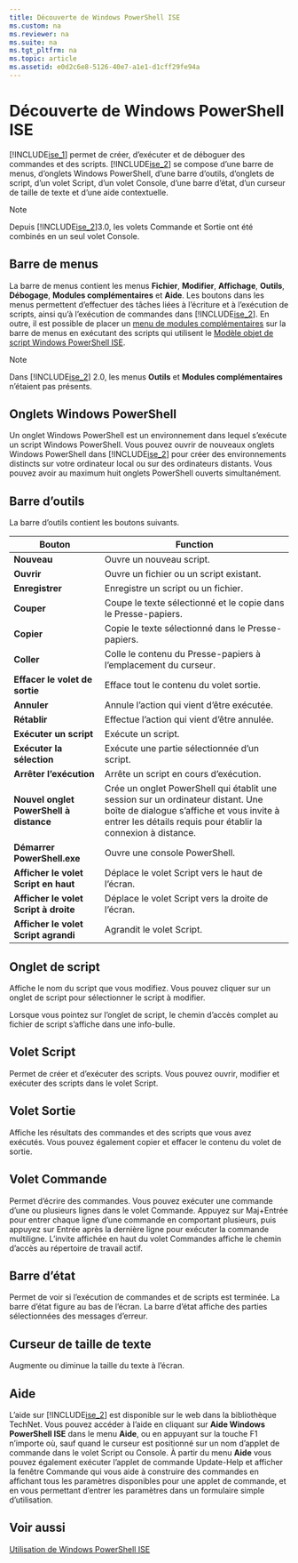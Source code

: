 ```yaml
---
title: Découverte de Windows PowerShell ISE
ms.custom: na
ms.reviewer: na
ms.suite: na
ms.tgt_pltfrm: na
ms.topic: article
ms.assetid: e0d2c6e8-5126-40e7-a1e1-d1cff29fe94a
---
```

# Découverte de Windows PowerShell ISE
[!INCLUDE[ise_1](../Token/ise_1_md.md)] permet de créer, d’exécuter et de déboguer des commandes et des scripts. [!INCLUDE[ise_2](../Token/ise_2_md.md)] se compose d’une barre de menus, d’onglets Windows PowerShell, d’une barre d’outils, d’onglets de script, d’un volet Script, d’un volet Console, d’une barre d’état, d’un curseur de taille de texte et d’une aide contextuelle.

> [!NOTE]
> Depuis [!INCLUDE[ise_2](../Token/ise_2_md.md)]3.0, les volets Commande et Sortie ont été combinés en un seul volet Console.

## Barre de menus
La barre de menus contient les menus **Fichier**, **Modifier**, **Affichage**, **Outils**, **Débogage**, **Modules complémentaires** et **Aide**. Les boutons dans les menus permettent d’effectuer des tâches liées à l’écriture et à l’exécution de scripts, ainsi qu’à l’exécution de commandes dans [!INCLUDE[ise_2](../Token/ise_2_md.md)]. En outre, il est possible de placer un [menu de modules complémentaires](assetId:///412dd662-417a-4661-ada2-558802d0f6d2#submenus) sur la barre de menus en exécutant des scripts qui utilisent le [Modèle objet de script Windows PowerShell ISE](assetId:///1737ddb7-c20d-4e6b-a0d3-68cc2650f2a1).

> [!NOTE]
> Dans [!INCLUDE[ise_2](../Token/ise_2_md.md)] 2.0, les menus **Outils** et **Modules complémentaires** n’étaient pas présents.

## Onglets Windows PowerShell
Un onglet Windows PowerShell est un environnement dans lequel s’exécute un script Windows PowerShell. Vous pouvez ouvrir de nouveaux onglets Windows PowerShell dans [!INCLUDE[ise_2](../Token/ise_2_md.md)] pour créer des environnements distincts sur votre ordinateur local ou sur des ordinateurs distants. Vous pouvez avoir au maximum huit onglets PowerShell ouverts simultanément.

## Barre d’outils
La barre d’outils contient les boutons suivants.

|Bouton|Function|
|----------|------------|
|**Nouveau**|Ouvre un nouveau script.|
|**Ouvrir**|Ouvre un fichier ou un script existant.|
|**Enregistrer**|Enregistre un script ou un fichier.|
|**Couper**|Coupe le texte sélectionné et le copie dans le Presse-papiers.|
|**Copier**|Copie le texte sélectionné dans le Presse-papiers.|
|**Coller**|Colle le contenu du Presse-papiers à l’emplacement du curseur.|
|**Effacer le volet de sortie**|Efface tout le contenu du volet sortie.|
|**Annuler**|Annule l’action qui vient d’être exécutée.|
|**Rétablir**|Effectue l’action qui vient d’être annulée.|
|**Exécuter un script**|Exécute un script.|
|**Exécuter la sélection**|Exécute une partie sélectionnée d’un script.|
|**Arrêter l’exécution**|Arrête un script en cours d’exécution.|
|**Nouvel onglet PowerShell à distance**|Crée un onglet PowerShell qui établit une session sur un ordinateur distant. Une boîte de dialogue s’affiche et vous invite à entrer les détails requis pour établir la connexion à distance.|
|**Démarrer PowerShell.exe**|Ouvre une console PowerShell.|
|**Afficher le volet Script en haut**|Déplace le volet Script vers le haut de l’écran.|
|**Afficher le volet Script à droite**|Déplace le volet Script vers la droite de l’écran.|
|**Afficher le volet Script agrandi**|Agrandit le volet Script.|

## Onglet de script
Affiche le nom du script que vous modifiez. Vous pouvez cliquer sur un onglet de script pour sélectionner le script à modifier.

Lorsque vous pointez sur l’onglet de script, le chemin d’accès complet au fichier de script s’affiche dans une info-bulle.

## Volet Script
Permet de créer et d’exécuter des scripts. Vous pouvez ouvrir, modifier et exécuter des scripts dans le volet Script.

## Volet Sortie
Affiche les résultats des commandes et des scripts que vous avez exécutés. Vous pouvez également copier et effacer le contenu du volet de sortie.

## Volet Commande
Permet d’écrire des commandes. Vous pouvez exécuter une commande d’une ou plusieurs lignes dans le volet Commande. Appuyez sur Maj+Entrée pour entrer chaque ligne d’une commande en comportant plusieurs, puis appuyez sur Entrée après la dernière ligne pour exécuter la commande multiligne. L’invite affichée en haut du volet Commandes affiche le chemin d’accès au répertoire de travail actif.

## Barre d’état
Permet de voir si l’exécution de commandes et de scripts est terminée. La barre d’état figure au bas de l’écran. La barre d’état affiche des parties sélectionnées des messages d’erreur.

## Curseur de taille de texte
Augmente ou diminue la taille du texte à l’écran.

## Aide
L’aide sur [!INCLUDE[ise_2](../Token/ise_2_md.md)] est disponible sur le web dans la bibliothèque TechNet. Vous pouvez accéder à l’aide en cliquant sur **Aide Windows PowerShell ISE** dans le menu **Aide**, ou en appuyant sur la touche F1 n’importe où, sauf quand le curseur est positionné sur un nom d’applet de commande dans le volet Script ou Console. À partir du menu **Aide** vous pouvez également exécuter l’applet de commande Update-Help et afficher la fenêtre Commande qui vous aide à construire des commandes en affichant tous les paramètres disponibles pour une applet de commande, et en vous permettant d’entrer les paramètres dans un formulaire simple d’utilisation.

## Voir aussi
[Utilisation de Windows PowerShell ISE](../Topic/Using-the-Windows-PowerShell-ISE.md)



<!--HONumber=Apr16_HO1-->


